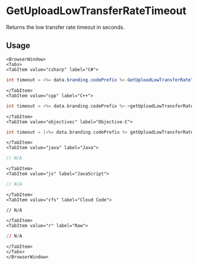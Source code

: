 # GetUploadLowTransferRateTimeout

Returns the low transfer rate timeout in seconds.

## Usage

```mdx-code-block
<BrowserWindow>
<Tabs>
<TabItem value="csharp" label="C#">
```

```csharp
int timeout = <%= data.branding.codePrefix %>.GetUploadLowTransferRateTimeout();
```

```mdx-code-block
</TabItem>
<TabItem value="cpp" label="C++">
```

```cpp
int timeout = <%= data.branding.codePrefix %>->getUploadLowTransferRateTimeout();
```

```mdx-code-block
</TabItem>
<TabItem value="objectivec" label="Objective-C">
```

```objectivec
int timeout = [<%= data.branding.codePrefix %> getUploadLowTransferRateTimeout];
```

```mdx-code-block
</TabItem>
<TabItem value="java" label="Java">
```

```java
// N/A
```

```mdx-code-block
</TabItem>
<TabItem value="js" label="JavaScript">
```

```javascript
// N/A
```

```mdx-code-block
</TabItem>
<TabItem value="cfs" label="Cloud Code">
```

```cfscript
// N/A
```

```mdx-code-block
</TabItem>
<TabItem value="r" label="Raw">
```

```r
// N/A
```

```mdx-code-block
</TabItem>
</Tabs>
</BrowserWindow>
```
